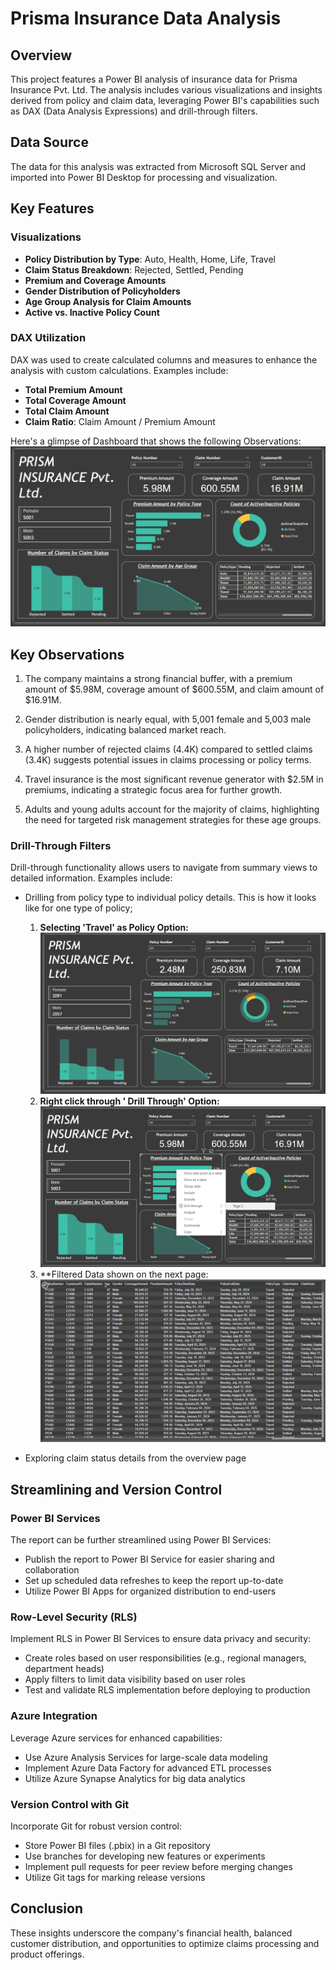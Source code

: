 # Prisma Insurance Data Analysis

## Overview

This project features a Power BI analysis of insurance data for Prisma Insurance Pvt. Ltd. The analysis includes various visualizations and insights derived from policy and claim data, leveraging Power BI's capabilities such as DAX (Data Analysis Expressions) and drill-through filters.

## Data Source

The data for this analysis was extracted from Microsoft SQL Server and imported into Power BI Desktop for processing and visualization.

## Key Features

### Visualizations

- **Policy Distribution by Type**: Auto, Health, Home, Life, Travel
- **Claim Status Breakdown**: Rejected, Settled, Pending
- **Premium and Coverage Amounts**
- **Gender Distribution of Policyholders**
- **Age Group Analysis for Claim Amounts**
- **Active vs. Inactive Policy Count**

### DAX Utilization

DAX was used to create calculated columns and measures to enhance the analysis with custom calculations. Examples include:

- **Total Premium Amount**
- **Total Coverage Amount**
- **Total Claim Amount**
- **Claim Ratio**: Claim Amount / Premium Amount

Here's a glimpse of Dashboard that shows the following Observations:
![Dashboard Screenshot](Dash.png)

## Key Observations

1. The company maintains a strong financial buffer, with a premium amount of $5.98M, coverage amount of $600.55M, and claim amount of $16.91M.
   
2. Gender distribution is nearly equal, with 5,001 female and 5,003 male policyholders, indicating balanced market reach.

3. A higher number of rejected claims (4.4K) compared to settled claims (3.4K) suggests potential issues in claims processing or policy terms.

4. Travel insurance is the most significant revenue generator with $2.5M in premiums, indicating a strategic focus area for further growth.

5. Adults and young adults account for the majority of claims, highlighting the need for targeted risk management strategies for these age groups.

### Drill-Through Filters

Drill-through functionality allows users to navigate from summary views to detailed information. Examples include:

- Drilling from policy type to individual policy details. This is how it looks like for one type of policy;
  1. **Selecting 'Travel' as Policy Option:**
    ![Dashboard Screenshot](Drill_through_1.png)
  2. **Right click through ' Drill Through' Option:**
    ![Dashboard Screenshot](Drill_through_option.png)
  3. **Filtered Data shown on the next page:
    ![Dashboard Screenshot](Drill_through_2.png)


- Exploring claim status details from the overview page

## Streamlining and Version Control

### Power BI Services

The report can be further streamlined using Power BI Services:

- Publish the report to Power BI Service for easier sharing and collaboration
- Set up scheduled data refreshes to keep the report up-to-date
- Utilize Power BI Apps for organized distribution to end-users

### Row-Level Security (RLS)

Implement RLS in Power BI Services to ensure data privacy and security:

- Create roles based on user responsibilities (e.g., regional managers, department heads)
- Apply filters to limit data visibility based on user roles
- Test and validate RLS implementation before deploying to production

### Azure Integration

Leverage Azure services for enhanced capabilities:

- Use Azure Analysis Services for large-scale data modeling
- Implement Azure Data Factory for advanced ETL processes
- Utilize Azure Synapse Analytics for big data analytics

### Version Control with Git

Incorporate Git for robust version control:

- Store Power BI files (.pbix) in a Git repository
- Use branches for developing new features or experiments
- Implement pull requests for peer review before merging changes
- Utilize Git tags for marking release versions



## Conclusion
These insights underscore the company's financial health, balanced customer distribution, and opportunities to optimize claims processing and product offerings.

 
